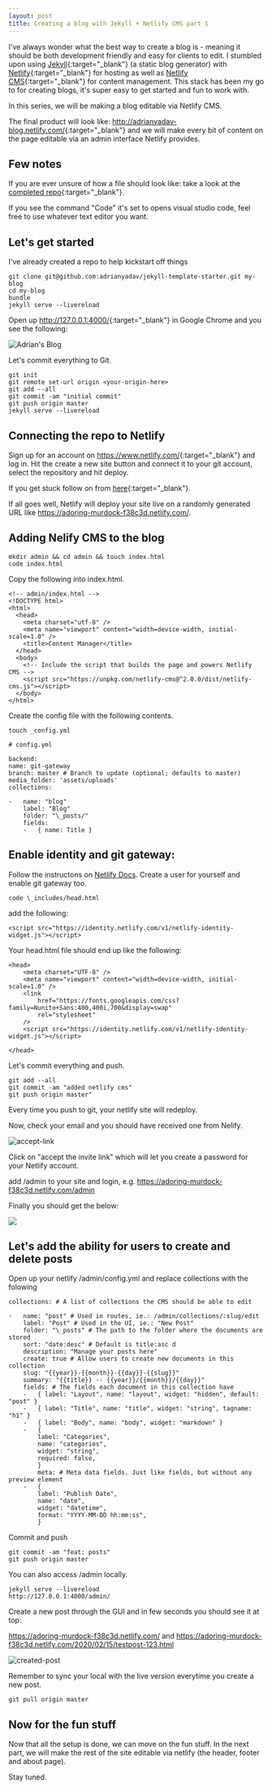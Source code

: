 ```yaml
---
layout: post
title: Creating a blog with Jekyll + Netlify CMS part 1
---
```

I've always wonder what the best way to create a blog is - meaning it should be both development friendly and easy for clients to edit. I stumbled upon using [Jekyll](https://jekyllrb.com/){:target="_blank"} (a static blog generator) with [Netlify](https://www.netlify.com/){:target="_blank"} for hosting as well as [Netlify CMS](https://www.netlifycms.org/){:target="_blank"} for content management. This stack has been my go to for creating blogs, it's super easy to get started and fun to work with.

In this series, we will be making a blog editable via Netlify CMS.

The final product will look like: <http://adrianyadav-blog.netlify.com/>{:target="_blank"} and we will make every bit of content on the page editable via an admin interface Netlify provides.

## Few notes

If you are ever unsure of how a file should look like: take a look at the [completed repo](https://github.com/adrianyadav/jekyll-netlify-cms-blog){:target="_blank"}.

If you see the command "Code" it's set to opens visual studio code, feel free to use whatever text editor you want.

## Let's get started

I've already created a repo to help kickstart off things

```
git clone git@github.com:adrianyadav/jekyll-template-starter.git my-blog
cd my-blog
bundle
jekyll serve --livereload
```

Open up <http://127.0.0.1:4000/>{:target="_blank"} in Google Chrome and you see the following:

![Adrian's Blog](/img/uploads/blog-running.jpg)

Let's commit everything to Git.

```
git init
git remote set-url origin <your-origin-here>
git add --all
git commit -am "initial commit"
git push origin master
jekyll serve --livereload
```

## Connecting the repo to Netlify

Sign up for an account on <https://www.netlify.com/>{:target="_blank"} and log in. Hit the create a new site button and connect it to your git account, select the repository and hit deploy.

If you get stuck follow on from [here](https://www.netlify.com/blog/2015/10/28/a-step-by-step-guide-jekyll-3.0-on-netlify/#connecting-to-netlify){:target="_blank"}.

If all goes well, Netlify will deploy your site live on a randomly generated URL like <https://adoring-murdock-f38c3d.netlify.com/>.

## Adding Nelify CMS to the blog

```
mkdir admin && cd admin && touch index.html
code index.html
```

Copy the following into index.html.

```
<!-- admin/index.html -->
<!DOCTYPE html>
<html>
  <head>
    <meta charset="utf-8" />
    <meta name="viewport" content="width=device-width, initial-scale=1.0" />
    <title>Content Manager</title>
  </head>
  <body>
    <!-- Include the script that builds the page and powers Netlify CMS -->
    <script src="https://unpkg.com/netlify-cms@^2.0.0/dist/netlify-cms.js"></script>
  </body>
</html>
```

Create the config file with the following contents.

```
touch _config.yml
```

```
# config.yml

backend:
name: git-gateway
branch: master # Branch to update (optional; defaults to master)
media_folder: 'assets/uploads'
collections:

-   name: "blog"
    label: "Blog"
    folder: "\_posts/"
    fields:
    -   { name: Title }
```

## Enable identity and git gateway:

Follow the instructons on [Netlify Docs](https://www.netlifycms.org/docs/add-to-your-site/#enable-identity-and-git-gateway). Create a user for yourself and enable git gateway too.

```
code \_includes/head.html
```

add the following:

```
<script src="https://identity.netlify.com/v1/netlify-identity-widget.js"></script>
```

Your head.html file should end up like the following:

```
<head>
	<meta charset="UTF-8" />
	<meta name="viewport" content="width=device-width, initial-scale=1.0" />
  	<link
		href="https://fonts.googleapis.com/css?family=Nunito+Sans:400,400i,700&display=swap"
		rel="stylesheet"
	/>
	<script src="https://identity.netlify.com/v1/netlify-identity-widget.js"></script>

</head>
```

Let's commit everything and push.

```
git add --all
git commit -am "added netlify cms"
git push origin master"
```

Every time you push to git, your netlify site will redeploy.

Now, check your email and you should have received one from Nelify.

![accept-link](/img/uploads/you've-been-invited.png)

Click on "accept the invite link" which will let you create a password for your Netlify account.

add /admin to your site and login, e.g. <https://adoring-murdock-f38c3d.netlify.com/admin>

Finally you should get the below:

![](/img/uploads/netlify-admin.png)

## Let's add the ability for users to create and delete posts

Open up your netlify /admin/config.yml and replace collections with the folowing

```
collections: # A list of collections the CMS should be able to edit

-   name: "post" # Used in routes, ie.: /admin/collections/:slug/edit
    label: "Post" # Used in the UI, ie.: "New Post"
    folder: "\_posts" # The path to the folder where the documents are stored
    sort: "date:desc" # Default is title:asc d
    description: "Manage your posts here"
    create: true # Allow users to create new documents in this collection
    slug: "{{year}}-{{month}}-{{day}}-{{slug}}"
    summary: "{{title}} -- {{year}}/{{month}}/{{day}}"
    fields: # The fields each document in this collection have
    -   { label: "Layout", name: "layout", widget: "hidden", default: "post" }
    -   { label: "Title", name: "title", widget: "string", tagname: "h1" }
    -   { label: "Body", name: "body", widget: "markdown" }
    -   {
        label: "Categories",
        name: "categories",
        widget: "string",
        required: false,
        }
        meta: # Meta data fields. Just like fields, but without any preview element
    -   {
        label: "Publish Date",
        name: "date",
        widget: "datetime",
        format: "YYYY-MM-DD hh:mm:ss",
        }
```

Commit and push

```
git commit -am "feat: posts"
git push origin master
```

You can also access /admin locally.

```
jekyll serve --livereload
http://127.0.0.1:4000/admin/
```

Create a new post through the GUI and in few seconds you should see it at top:

<https://adoring-murdock-f38c3d.netlify.com/> and <https://adoring-murdock-f38c3d.netlify.com/2020/02/15/testpost-123.html>

![created-post](/img/uploads/created-post.png)

Remember to sync your local with the live version everytime you create a new post.

```
git pull origin master
```

## Now for the fun stuff

Now that all the setup is done, we can move on the fun stuff. In the next part, we will make the rest of the site editable via netlify (the header, footer and about page).

Stay tuned.
